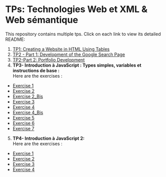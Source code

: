 # TPs: Technologies Web et XML & Web sémantique
This repository contains multiple tps. Click on each link to view its detailed README:
1. [TP1:  Creating a Website in HTML Using Tables](./Tp1/readme.md)
2. [TP2 - Part 1: Development of the Google Search Page](./Tp2-pageGoogle/readme.md)
3. [TP2-Part 2: Portfolio Development ](./Tp2/readme.md)
4. **TP3- Introduction à JavaScript : Types simples, variables et instructions de base :**  
Here are the exercises :  
  - [Exercise 1](./tp3/readme1.md)
  - [Exercise 2](./tp3/redame2.md)
  - [Exercise 2_Bis](./tp3/readme2_bis.md)
  - [Exercise 3](./tp3/readme3.md)
  - [Exercise 4](./tp3/readme4.md)
  - [Exercise 4_Bis](./tp3/readme4_bis.md)
  - [Exercise 5](./tp3/readme5.md)
  - [Exercise 6](./tp3/readme6.md)
  - [Exercise 7](./tp3/readme7.md)
5. **TP4- Introduction à JavaScript 2:**  
Here are the exercises :
  - [Exercise 1](./Tp4/readmeTp4ex1.md)
  - [Exercise 2](./Tp4/readmeTp4ex2.md)
  - [Exercise 3](./Tp4/readmeTp4ex3.md)
  - [Exercise 4](./Tp4/readmeTp4ex4.md)
